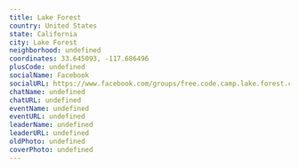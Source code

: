 ```yaml
---
title: Lake Forest
country: United States
state: California
city: Lake Forest
neighborhood: undefined
coordinates: 33.645093, -117.686496
plusCode: undefined
socialName: Facebook
socialURL: https://www.facebook.com/groups/free.code.camp.lake.forest.ca
chatName: undefined
chatURL: undefined
eventName: undefined
eventURL: undefined
leaderName: undefined
leaderURL: undefined
oldPhoto: undefined
coverPhoto: undefined
---
```

